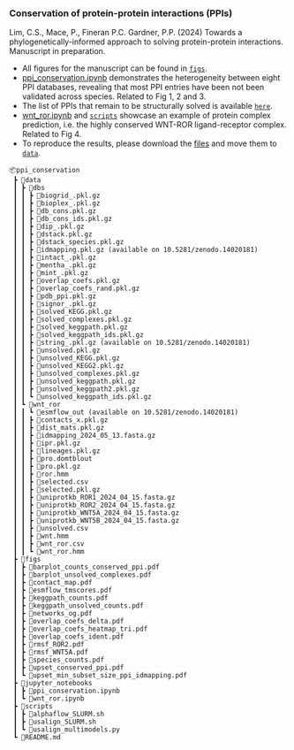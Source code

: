 ### Conservation of protein-protein interactions (PPIs)

Lim, C.S., Mace, P., Fineran P.C. Gardner, P.P. (2024) Towards a phylogenetically-informed approach to solving protein-protein interactions. Manuscript in preparation.

- All figures for the manuscript can be found in [`figs`](https://github.com/lcscs12345/ppi_conservation/tree/main/figs).
- [ppi_conservation.ipynb](https://github.com/lcscs12345/ppi_conservation/blob/main/jupyter_notebooks/ppi_conservation.ipynb) demonstrates the heterogeneity between eight PPI databases, revealing that most PPI entries have been not been validated across species. Related to Fig 1, 2 and 3.
- The list of PPIs that remain to be structurally solved is available [`here`](https://github.com/lcscs12345/ppi_conservation/tree/main/data/unsolved.csv).
- [wnt_ror.ipynb](https://github.com/lcscs12345/ppi_conservation/blob/main/jupyter_notebooks/wnt_ror.ipynb) and [`scripts`](https://github.com/lcscs12345/ppi_conservation/tree/main/scripts) showcase an example of protein complex prediction, i.e. the highly conserved WNT-ROR ligand-receptor complex. Related to Fig 4.
- To reproduce the results, please download the [files](https://doi.org/10.5281/zenodo.14020181) and move them to [`data`](https://github.com/lcscs12345/ppi_conservation/tree/main/data).

```
📦ppi_conservation
 ┣ 📂data
 ┃ ┣ 📂dbs
 ┃ ┃ ┣ 📜biogrid_.pkl.gz
 ┃ ┃ ┣ 📜bioplex_.pkl.gz
 ┃ ┃ ┣ 📜db_cons.pkl.gz
 ┃ ┃ ┣ 📜db_cons_ids.pkl.gz
 ┃ ┃ ┣ 📜dip_.pkl.gz
 ┃ ┃ ┣ 📜dstack.pkl.gz
 ┃ ┃ ┣ 📜dstack_species.pkl.gz
 ┃ ┃ ┣ 📜idmapping.pkl.gz (available on 10.5281/zenodo.14020181)
 ┃ ┃ ┣ 📜intact_.pkl.gz
 ┃ ┃ ┣ 📜mentha_.pkl.gz
 ┃ ┃ ┣ 📜mint_.pkl.gz
 ┃ ┃ ┣ 📜overlap_coefs.pkl.gz
 ┃ ┃ ┣ 📜overlap_coefs_rand.pkl.gz
 ┃ ┃ ┣ 📜pdb_ppi.pkl.gz
 ┃ ┃ ┣ 📜signor_.pkl.gz
 ┃ ┃ ┣ 📜solved_KEGG.pkl.gz
 ┃ ┃ ┣ 📜solved_complexes.pkl.gz
 ┃ ┃ ┣ 📜solved_keggpath.pkl.gz
 ┃ ┃ ┣ 📜solved_keggpath_ids.pkl.gz
 ┃ ┃ ┣ 📜string_.pkl.gz (available on 10.5281/zenodo.14020181)
 ┃ ┃ ┣ 📜unsolved.pkl.gz
 ┃ ┃ ┣ 📜unsolved_KEGG.pkl.gz
 ┃ ┃ ┣ 📜unsolved_KEGG2.pkl.gz
 ┃ ┃ ┣ 📜unsolved_complexes.pkl.gz
 ┃ ┃ ┣ 📜unsolved_keggpath.pkl.gz
 ┃ ┃ ┣ 📜unsolved_keggpath2.pkl.gz
 ┃ ┃ ┗ 📜unsolved_keggpath_ids.pkl.gz
 ┃ ┗ 📂wnt_ror
 ┃ ┃ ┗ 📂esmflow_out (available on 10.5281/zenodo.14020181)
 ┃ ┃ ┣ 📜contacts_x.pkl.gz
 ┃ ┃ ┣ 📜dist_mats.pkl.gz
 ┃ ┃ ┣ 📜idmapping_2024_05_13.fasta.gz
 ┃ ┃ ┣ 📜ipr.pkl.gz
 ┃ ┃ ┣ 📜lineages.pkl.gz
 ┃ ┃ ┣ 📜pro.domtblout
 ┃ ┃ ┣ 📜pro.pkl.gz
 ┃ ┃ ┣ 📜ror.hmm
 ┃ ┃ ┣ 📜selected.csv
 ┃ ┃ ┣ 📜selected.pkl.gz
 ┃ ┃ ┣ 📜uniprotkb_ROR1_2024_04_15.fasta.gz
 ┃ ┃ ┣ 📜uniprotkb_ROR2_2024_04_15.fasta.gz
 ┃ ┃ ┣ 📜uniprotkb_WNT5A_2024_04_15.fasta.gz
 ┃ ┃ ┣ 📜uniprotkb_WNT5B_2024_04_15.fasta.gz
 ┃ ┃ ┣ 📜unsolved.csv
 ┃ ┃ ┣ 📜wnt.hmm
 ┃ ┃ ┣ 📜wnt_ror.csv
 ┃ ┃ ┗ 📜wnt_ror.hmm
 ┣ 📂figs
 ┃ ┣ 📜barplot_counts_conserved_ppi.pdf
 ┃ ┣ 📜barplot_unsolved_complexes.pdf
 ┃ ┣ 📜contact_map.pdf
 ┃ ┣ 📜esmflow_tmscores.pdf
 ┃ ┣ 📜keggpath_counts.pdf
 ┃ ┣ 📜keggpath_unsolved_counts.pdf
 ┃ ┣ 📜networks_og.pdf
 ┃ ┣ 📜overlap_coefs_delta.pdf
 ┃ ┣ 📜overlap_coefs_heatmap_tri.pdf
 ┃ ┣ 📜overlap_coefs_ident.pdf
 ┃ ┣ 📜rmsf_ROR2.pdf
 ┃ ┣ 📜rmsf_WNT5A.pdf
 ┃ ┣ 📜species_counts.pdf
 ┃ ┣ 📜upset_conserved_ppi.pdf
 ┃ ┗ 📜upset_min_subset_size_ppi_idmapping.pdf
 ┣ 📂jupyter_notebooks
 ┃ ┣ 📜ppi_conservation.ipynb
 ┃ ┗ 📜wnt_ror.ipynb
 ┣ 📂scripts
 ┃ ┣ 📜alphaflow_SLURM.sh
 ┃ ┣ 📜usalign_SLURM.sh
 ┃ ┗ 📜usalign_multimodels.py
 ┗ 📜README.md
```
